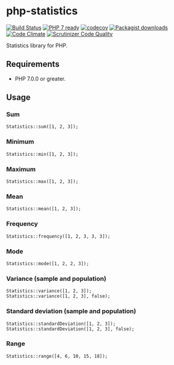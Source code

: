 # php-statistics

[![Build Status](https://travis-ci.org/Oefenweb/php-statistics.svg?branch=master)](https://travis-ci.org/Oefenweb/php-statistics)
[![PHP 7 ready](http://php7ready.timesplinter.ch/Oefenweb/php-statistics/badge.svg)](https://travis-ci.org/Oefenweb/php-statistics)
[![codecov](https://codecov.io/gh/Oefenweb/php-statistics/branch/master/graph/badge.svg)](https://codecov.io/gh/Oefenweb/php-statistics)
[![Packagist downloads](http://img.shields.io/packagist/dt/Oefenweb/statistics.svg)](https://packagist.org/packages/oefenweb/statistics)
[![Code Climate](https://codeclimate.com/github/Oefenweb/php-statistics/badges/gpa.svg)](https://codeclimate.com/github/Oefenweb/php-statistics)
[![Scrutinizer Code Quality](https://scrutinizer-ci.com/g/Oefenweb/php-statistics/badges/quality-score.png?b=master)](https://scrutinizer-ci.com/g/Oefenweb/php-statistics/?branch=master)

Statistics library for PHP.

## Requirements

* PHP 7.0.0 or greater.

## Usage

### Sum
```
Statistics::sum([1, 2, 3]);
```

### Minimum
```
Statistics::min([1, 2, 3]);
```

### Maximum
```
Statistics::max([1, 2, 3]);
```

### Mean
```
Statistics::mean([1, 2, 3]);
```

### Frequency
```
Statistics::frequency([1, 2, 3, 3, 3]);
```

### Mode
```
Statistics::mode([1, 2, 2, 3]);
```

### Variance (sample and population)
```
Statistics::variance([1, 2, 3]);
Statistics::variance([1, 2, 3], false);
```

### Standard deviation (sample and population)
```
Statistics::standardDeviation([1, 2, 3]);
Statistics::standardDeviation([1, 2, 3], false);
```

### Range
```
Statistics::range([4, 6, 10, 15, 18]);
```
